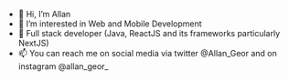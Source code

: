 - 👋 Hi, I’m Allan
- 👀 I’m interested in Web and Mobile Development
- 🌱 Full stack developer (Java<Spring boot>, ReactJS and its frameworks particularly NextJS)
- 📫 You can reach me on social media via  twitter @Allan_Geor and on instagram @allan_geor_



<!---
AllanG-4779/AllanG-4779 is a ✨ special ✨ repository because its `README.md` (this file) appears on your GitHub profile.
You can click the Preview link to take a look at your changes.
--->
